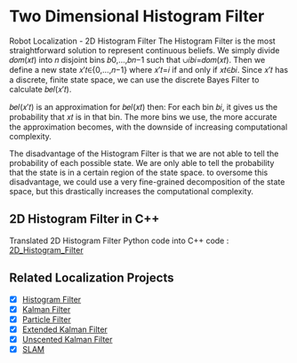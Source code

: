 # Two Dimensional Histogram Filter
 Robot Localization - 2D Histogram Filter
The Histogram Filter is the most straightforward solution to represent continuous beliefs. We simply divide 𝑑𝑜𝑚(𝑥𝑡) into 𝑛 disjoint bins 𝑏0,…,𝑏𝑛−1 such that ∪𝑖𝑏𝑖=𝑑𝑜𝑚(𝑥𝑡). Then we define a new state 𝑥′𝑡∈{0,…,𝑛−1} where 𝑥′𝑡=𝑖 if and only if 𝑥𝑡∈𝑏𝑖. Since 𝑥′𝑡 has a discrete, finite state space, we can use the discrete Bayes Filter to calculate 𝑏𝑒𝑙(𝑥′𝑡).

𝑏𝑒𝑙(𝑥′𝑡) is an approximation for 𝑏𝑒𝑙(𝑥𝑡) then: For each bin 𝑏𝑖, it gives us the probability that 𝑥𝑡 is in that bin. The more bins we use, the more accurate the approximation becomes, with the downside of increasing computational complexity.

The disadvantage of the Histogram Filter is that we are not able to tell the probability of each possible state. We are only able to tell the probability that the state is in a certain region of the state space. to oversome this disadvantage, we could use a very fine-grained decomposition of the state space, but this drastically increases the computational complexity.

## 2D Histogram Filter in C++
Translated 2D Histogram Filter Python code into C++ code : [2D_Histogram_Filter](https://github.com/tooth2/HistogramFilter/tree/main/2DHistogram_Filter_C%2B%2B)

## Related Localization Projects
- [x] [Histogram Filter](https://github.com/tooth2/HistogramFilter)
- [x] [Kalman Filter](https://github.com/tooth2/Kalman-Filter)
- [x] [Particle Filter](https://github.com/tooth2/Robot_Particle_Fillter)
- [x] [Extended Kalman Filter](https://github.com/tooth2/Extended-Kalman-Filter)
- [x] [Unscented Kalman Filter](https://github.com/tooth2/Unscented-Kalman-Filter)
- [x] [SLAM](https://github.com/tooth2/Landmark-Detection-Tracking-SLAM)
